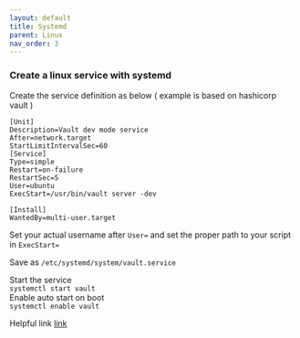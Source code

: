```yaml
---
layout: default
title: Systemd
parent: Linux
nav_order: 3
---
```

### Create a linux service with systemd

Create the service definition as below  ( example is based on hashicorp vault )   
```
[Unit]
Description=Vault dev mode service
After=network.target
StartLimitIntervalSec=60
[Service]
Type=simple
Restart=on-failure
RestartSec=5
User=ubuntu
ExecStart=/usr/bin/vault server -dev

[Install]
WantedBy=multi-user.target
```   
Set your actual username after ```User=``` and set the proper path to your script in ```ExecStart=```   

Save as ```/etc/systemd/system/vault.service```   

Start the service   
```systemctl start vault```   
Enable auto start on boot   
```systemctl enable vault```   

Helpful link [link](https://medium.com/hashicorp-engineering/systemd-service-file-for-vault-3e339ff86bc6)